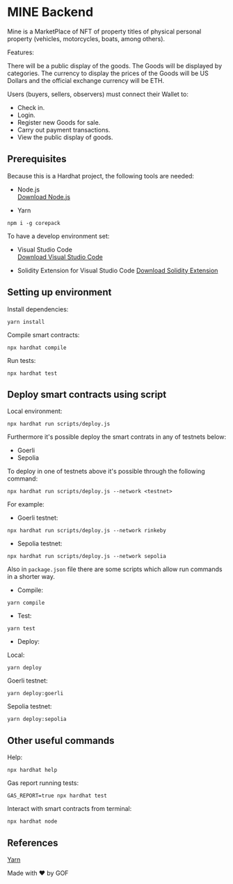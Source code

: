 # MINE Backend

Mine is a MarketPlace of NFT of property titles of physical personal property (vehicles, motorcycles, boats, among others).

Features:

There will be a public display of the goods.
The Goods will be displayed by categories.
The currency to display the prices of the Goods will be US Dollars and the official exchange currency will be ETH.

Users (buyers, sellers, observers) must connect their Wallet to:

- Check in.
- Login.
- Register new Goods for sale.
- Carry out payment transactions.
- View the public display of goods.

## Prerequisites

Because this is a Hardhat project, the following tools are needed:

- Node.js  
[Download Node.js](https://nodejs.org/en/download/)

- Yarn

```shell
npm i -g corepack
```

To have a develop environment set: 

- Visual Studio Code  
[Download Visual Studio Code](https://code.visualstudio.com/)

- Solidity Extension for Visual Studio Code
[Download Solidity Extension](https://marketplace.visualstudio.com/items?itemName=JuanBlanco.solidity)


## Setting up environment

Install dependencies:

```shell
yarn install
``` 

Compile smart contracts:

```shell
npx hardhat compile
```

Run tests:

```shell
npx hardhat test
```

## Deploy smart contracts using script

Local environment:

```shell
npx hardhat run scripts/deploy.js
```

Furthermore it's possible deploy the smart contrats in any of testnets below:

- Goerli
- Sepolia

To deploy in one of testnets above it's possible through the following command:

```shell
npx hardhat run scripts/deploy.js --network <testnet>
```

For example:

- Goerli testnet:

```shell
npx hardhat run scripts/deploy.js --network rinkeby
```

- Sepolia testnet:

```shell
npx hardhat run scripts/deploy.js --network sepolia
```

Also in `package.json` file there are some scripts which allow run commands in a shorter way.

- Compile:

```shell
yarn compile
```

- Test:

```shell
yarn test
```

- Deploy:  

Local:

```shell
yarn deploy
```

Goerli testnet:

```shell
yarn deploy:goerli
```

Sepolia testnet:

```shell
yarn deploy:sepolia
```

## Other useful commands

Help:

```shell
npx hardhat help
```

Gas report running tests:

```shell
GAS_REPORT=true npx hardhat test
```

Interact with smart contracts from terminal:

```shell
npx hardhat node
```

## References

[Yarn](https://yarnpkg.com/getting-started/usage)


Made with ❤️ by GOF
